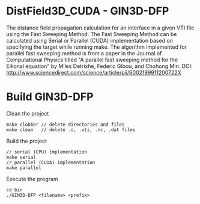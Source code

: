 # DistField3D_CUDA - GIN3D-DFP

The distance field propagation calculation for an interface
in a given VTI file using the Fast Sweeping Method. The Fast
Sweeping Method can be calculated using Serial or Parallel (CUDA)
implementation based on specifying the target while running make.
The algorithm implemented for parallel fast sweeping
method is from a paper in the Journal of Computational Physics
titled "A parallel fast sweeping method for the Eikonal equation"
by Miles Detrixhe, Federic Gibou, and Chohong Min.
DOI: http://www.sciencedirect.com/science/article/pii/S002199911200722X

# Build GIN3D-DFP
Clean the project

    make clobber // delete directories and files
    make clean   // delete .o, .vti, .nc, .dat files
Build the project

    // serial (CPU) implementation
    make serial
    // parallel (CUDA) implementation
    make parallel
Execute the program

    cd bin
    ./GIN3D-DFP <filename> <prefix>
